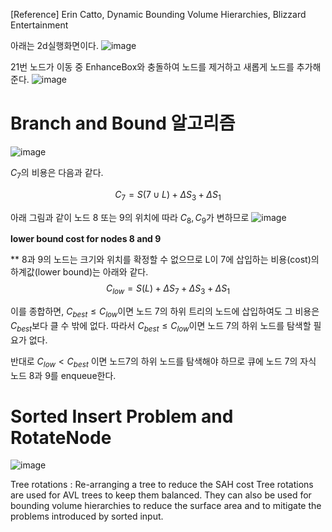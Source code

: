 [Reference] Erin Catto, Dynamic Bounding Volume Hierarchies, Blizzard Entertainment

아래는 2d실행화면이다. 
![image](https://github.com/mekjh12/BVH2d/assets/122244587/04564aeb-2c5f-496b-8174-bd9feeb0d075)

21번 노드가 이동 중 EnhanceBox와 충돌하여 노드를 제거하고 새롭게 노드를 추가해 준다.
![image](https://github.com/mekjh12/BVH2d/assets/122244587/9cc26fab-17ab-4090-9620-226fc2313557)


# Branch and Bound 알고리즘

![image](https://github.com/mekjh12/BVH2d/assets/122244587/4d1ff281-583b-4716-9493-cc661c301e1d)

$C_7$의 비용은 다음과 같다.

$$ C_{7}=S(7\cup L)+\Delta S_{3}+\Delta S_{1} $$


아래 그림과 같이 노드 8 또는 9의 위치에 따라 $C_8, C_9$가 변하므로 
![image](https://github.com/mekjh12/BVH2d/assets/122244587/344e3912-6b57-4e39-8778-865ea996bb24)

<b>lower bound cost for nodes 8 and 9</b>

** 8과 9의 노드는 크기와 위치를 확정할 수 없으므로 L이 7에 삽입하는 비용(cost)의 하계값(lower bound)는 아래와 같다.
$$C_{low}=S(L)+\Delta S_{7}+\Delta S_{3}+\Delta S_{1}$$

이를 종합하면, $C_{best}\leq C_{low}$이면 노드 7의 하위 트리의 노드에 삽입하여도 그 비용은 $C_{best}$보다 클 수 밖에 없다.
따라서 $C_{best}\leq C_{low}$이면 노드 7의 하위 노드를 탐색할 필요가 없다. 

반대로 $C_{low} < C_{best}$ 이면 노드7의 하위 노드를 탐색해야 하므로 큐에 노드 7의 자식 노드 8과 9를 enqueue한다.

# Sorted Insert Problem and RotateNode

![image](https://github.com/mekjh12/BVH2d/assets/122244587/5642ef1b-e00d-4d0e-993f-5dad449f2d83)

Tree rotations : Re-arranging a tree to reduce the SAH cost
Tree rotations are used for AVL trees to keep them balanced. They can also be used for bounding volume hierarchies to reduce the surface area and to mitigate the problems introduced by sorted input.



